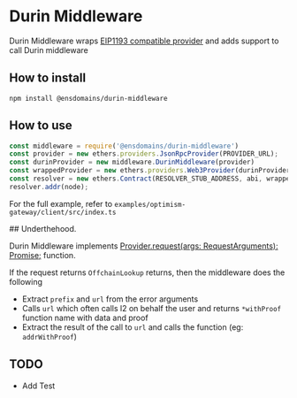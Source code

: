 # Durin Middleware

Durin Middleware wraps [EIP1193 compatible provider](https://eips.ethereum.org/EIPS/eip-1193) and adds support to call Durin middleware

## How to install

```
npm install @ensdomains/durin-middleware
```

## How to use

```js
const middleware = require('@ensdomains/durin-middleware')
const provider = new ethers.providers.JsonRpcProvider(PROVIDER_URL);
const durinProvider = new middleware.DurinMiddleware(provider)
const wrappedProvider = new ethers.providers.Web3Provider(durinProvider)
const resolver = new ethers.Contract(RESOLVER_STUB_ADDRESS, abi, wrappedProvider);
resolver.addr(node);
```

For the full example, refer to `examples/optimism-gateway/client/src/index.ts`

## Underthehood.

Durin Middleware implements [Provider.request(args: RequestArguments): Promise<unknown>;](https://eips.ethereum.org/EIPS/eip-1193#request-1) function.

If the request returns `OffchainLookup` returns, then the middleware does the following

- Extract `prefix` and `url` from the error arguments
- Calls `url` which often calls l2 on behalf the user and returns `*withProof` function name with data and proof
- Extract the result of the call to `url` and calls the function (eg: `addrWithProof`)

## TODO

- Add Test

